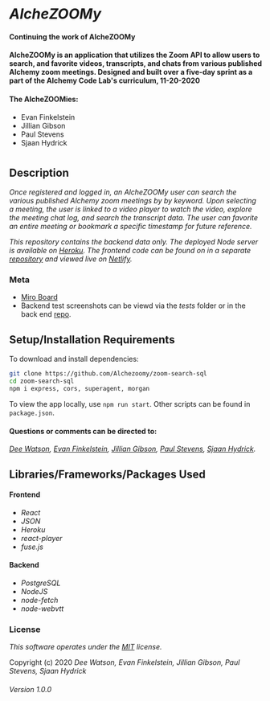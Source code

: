 # _AlcheZOOMy_

#### Continuing the work of AlcheZOOMy

#### **AlcheZOOMy** is an application that utilizes the Zoom API to allow users to search, and favorite videos, transcripts, and chats from various published Alchemy zoom meetings. Designed and built over a five-day sprint as a part of the Alchemy Code Lab's curriculum, 11-20-2020

#### **The AlcheZOOMies**:
- Evan Finkelstein
- Jillian Gibson
- Paul Stevens
- Sjaan Hydrick

#
## Description

_Once registered and logged in, an AlcheZOOMy user can search the various published Alchemy zoom meetings by by keyword. Upon selecting a meeting, the user is linked to a video player to watch the video, explore the meeting chat log, and search the transcript data. The user can favorite an entire meeting or bookmark a specific timestamp for future reference._

_This repository contains the backend data only. The deployed Node server is available on [Heroku](https://alchezoomy.herokuapp.com/). The frontend code can be found on in a separate [repository](https://github.com/Alchezoomy/zoom-search-app) and viewed live on [Netlify](https://alchezoomy.netlify.app/)._

### Meta

- [Miro Board](https://miro.com/app/board/o9J_kgdqUNg=/)
- Backend test screenshots can be viewd via the _tests_ folder or in the back end [repo](https://github.com/Alchezoomy/zoom-search-sql/blob/main/__tests__/8%20passing%20jest%20tests.png).

## Setup/Installation Requirements

To download and install dependencies:

```bash
git clone https://github.com/Alchezoomy/zoom-search-sql
cd zoom-search-sql
npm i express, cors, superagent, morgan
```

To view the app locally, use `npm run start`. Other scripts can be found in `package.json`.


#### Questions or comments can be directed to:
_[Dee Watson](dlarkinwatson@gmail.com), [Evan Finkelstein](evanfinkelstein91@gmail.com), [Jillian Gibson](jillian.l.gibson@gmail.com), [Paul Stevens](paul.stevens.developer@gmail.com), [Sjaan Hydrick](sjaanahydrick@gmail.com)._

## Libraries/Frameworks/Packages Used

#### Frontend
* _React_
* _JSON_
* _Heroku_
* _react-player_
* _fuse.js_
#### Backend
* _PostgreSQL_
* _NodeJS_
* _node-fetch_
* _node-webvtt_


### License

*_This software operates under the [MIT](https://en.wikipedia.org/wiki/MIT_License) license._*

Copyright (c) 2020 _Dee Watson, Evan Finkelstein, Jillian Gibson, Paul Stevens, Sjaan Hydrick_

###### Version 1.0.0
